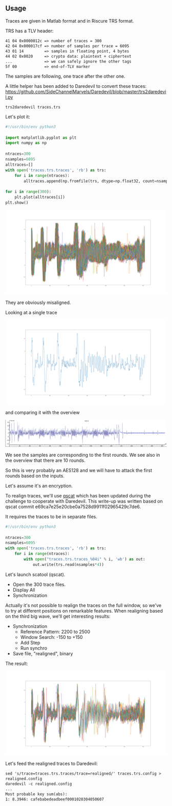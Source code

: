 Usage
-----

Traces are given in Matlab format and in Riscure TRS format.

TRS has a TLV header:

```
41 04 0x0000012c => number of traces = 300
42 04 0x000017cf => number of samples per trace = 6095
43 01 14         => samples in floating point, 4 bytes
44 02 0x0020     => crypto data: plaintext + ciphertext
...              => we can safely ignore the other tags
5f 00            => end-of-TLV marker
```

The samples are following, one trace after the other one.

A little helper has been added to Daredevil to convert these traces: https://github.com/SideChannelMarvels/Daredevil/blob/master/trs2daredevil.py

```
trs2daredevil traces.trs
```

Let's plot it:

```python
#!/usr/bin/env python3

import matplotlib.pyplot as plt
import numpy as np

ntraces=300
nsamples=6095
alltraces=[]
with open('traces.trs.traces', 'rb') as trs:
    for i in range(ntraces):
        alltraces.append(np.fromfile(trs, dtype=np.float32, count=nsamples))

for i in range(300):
    plt.plot(alltraces[i])
plt.show()
```

![Traces](../traces/traces.png)

They are obviously misaligned.

Looking at a single trace

![Trace](../traces/trace.png)

and comparing it with the overview

![Overview](../target/overview.png)

We see the samples are corresponding to the first rounds.
We see also in the overview that there are 10 rounds.

So this is very probably an AES128 and we will have to attack the first rounds based on the inputs.

Let's assume it's an encryption.

To realign traces, we'll use [qscat](https://github.com/FdLSifu/qscat) which has been updated during the challenge to cooperate with Daredevil.
This write-up was written based on qscat commit e69ca7e25e20cbe0a7528d9911f02965429c7de6.

It requires the traces to be in separate files.

```python
#!/usr/bin/env python3

ntraces=300
nsamples=6095
with open('traces.trs.traces', 'rb') as trs:
    for i in range(ntraces):
        with open("traces.trs.traces_%04i" % i, 'wb') as out:
            out.write(trs.read(nsamples*4))
```

Let's launch scatool (qscat).

* Open the 300 trace files.
* Display All
* Synchronization

Actually it's not possible to realign the traces on the full window, so we've to try at different positions on remarkable features.
When realigning based on the third big wave, we'll get interesting results:

* Synchronization
  * Reference Pattern: 2200 to 2500
  * Window Search: -150 to +150
  * Add Step
  * Run synchro
* Save file, "realigned", binary

The result:

![Realigned traces](../traces/traces_realigned.png)

Let's feed the realigned traces to Daredevil:

```
sed 's/trace=traces.trs.traces/trace=realigned/' traces.trs.config > realigned.config
daredevil -c realigned.config
...
Most probable key sum(abs):
1: 8.3946: cafebabedeadbeef0001020304050607
```
